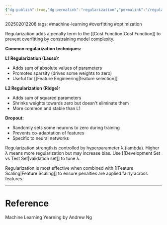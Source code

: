 ```yaml
---
{"dg-publish":true,"dg-permalink":"regularization","permalink":"/regularization/"}
---
```



202502012208
tags: #machine-learning #overfitting #optimization

Regularization adds a penalty term to the [[Cost Function\|Cost Function]] to prevent overfitting by constraining model complexity.

**Common regularization techniques:**

**L1 Regularization (Lasso):**

- Adds sum of absolute values of parameters
- Promotes sparsity (drives some weights to zero)
- Useful for [[Feature Engineering\|feature selection]]

**L2 Regularization (Ridge):**

- Adds sum of squared parameters
- Shrinks weights towards zero but doesn't eliminate them
- More common and stable than L1

**Dropout:**

- Randomly sets some neurons to zero during training
- Prevents co-adaptation of features
- Specific to neural networks

Regularization strength is controlled by hyperparameter λ (lambda). Higher λ means more regularization but may increase bias. Use [[Development Set vs Test Set\|validation set]] to tune λ.

Regularization is most effective when combined with [[Feature Scaling\|Feature Scaling]] to ensure penalties are applied fairly across features.

---

# Reference

Machine Learning Yearning by Andrew Ng
